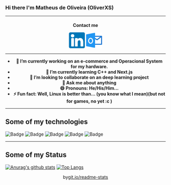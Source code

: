 ### Hi there I'm Matheus de Oliveira (OliverXS)

---

<h4 align="center">Contact me</4>

<p align="center">
<a href="https://www.linkedin.com/in/matheusxs" alt="Linkedin" rel="follow"><img src="https://github.com/OliverXs/OliverXs/blob/master/icons/linkedin(1).svg" width="50px"></a>
<a href="mailto:matheusdeoliveiraxs@outlook.com?subject = Feedback&body = Message" alt="Contact me"><img src="https://github.com/OliverXs/OliverXs/blob/master/icons/perspectiva.svg" width="50px"></a>
</p>

----

- 🔭 I’m currently working on an e-commerce and Operacional System for my hardware.
- 🌱 I’m currently learning C++ and Next.js
- 👯 I’m looking to collaborate on an deep learning project
- 💬 Ask me about anything
- 😄 Pronouns: He/His/Him...
- ⚡ Fun fact: Well, Linux is better than... (you  know what I mean)(but not for games, no yet :c )

-----

 <h2>Some of my technologies</h2>
  
 ![Badge](https://img.shields.io/static/v1?label=VSCode&message=Editor&color=blue&style=for-the-badge&logo=visual-studio-code)
![Badge](https://img.shields.io/static/v1?label=Linux&message=Operating-System&color=green&style=for-the-badge&logo=linux)
 ![Badge](https://img.shields.io/static/v1?label=-&message=Javascript&color=black&style=for-the-badge&logo=javascript)
 ![Badge](https://img.shields.io/static/v1?label=-&message=C+Plus+Plus&color=blue&style=for-the-badge&logo=c)
 ![Badge](https://img.shields.io/static/v1?label=And&message=others&color=red&style=for-the-badge)

-----
  ## Some of my Status
  
[![Anurag's github stats](https://github-readme-stats.vercel.app/api?username=OliverXs&show_icons=true&theme=vue-dark&hide=commtis=true&include_all_commits=true)](https://github.com/anuraghazra/github-readme-stats)
[![Top Langs](https://github-readme-stats.vercel.app/api/top-langs/?username=OliverXs&langs_count=8&layout=compact)](https://github.com/anuraghazra/github-readme-stats)
  
  <div align="center">
    <p align="center"> by<a target="_blank" href="https://git.io/readme-stats">git.io/readme-stats</a></p>
  </div>
  
  
